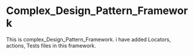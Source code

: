 # Complex_Design_Pattern_Framework
This is complex_Design_Pattern_Framework. i have added Locators, actions, Tests files in this framework. 
